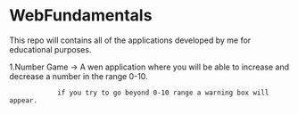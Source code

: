 # WebFundamentals

This repo will contains all of the applications developed by me for educational purposes.



1.Number Game -> A wen application where you will be able to increase and decrease a number in the range 0-10.

                if you try to go beyond 0-10 range a warning box will appear.
